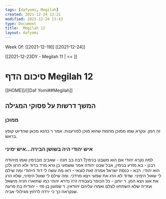 ```yaml
---
tags: [dafyomi, Megilah] 
created: 2021-12-24 13:21
modified: 2021-12-24 13:43
type: Document
title:  Megilah 12
layout: dafyomi
---
```

Week Of: [[2021-12-19]]
[[2021-12-24]]

[[2021-12-23DY - Megilah 11 | << ]] 

# סיכום הדף  Megilah 12

[[HOME]]/[[Daf Yomi##Megilah]]

## המשך דרשות על פסוקי המגילה 

### ממוכן 
זה המן. ונקרא שמו ממוכן מחמת שהוא מוכן לפורענות. 
אמר ר כהנא מכאן שהדיוט קופץ בראש.

### איש יהודי היה בשושן הבירה...איש ימיני
למה נקרא יהודי אם הוא משבט בנימין?
רבה בב חנה - שאביב מבנימין ואמו מיהודה
רבנן - בא מזרע בנימין, אבל שבט יהודה אמר ששמעי בן גרא מרד בדוד ולא הרגו ולכן הוא יהודי.
רבא - כנסת ישראל אמרה זאת לגנאי - ראו מה עשה לי דוד היהודי ומה שילם לי שאול הימיני. שדוד לא הרג את שמעי ויצא מרדכי. ומה שילם לי שאול הימיני, שלא הרג את אגג ויצא המן.
ר יוחנן - כל הכופר בעבודה זרה נדרא יהוהי כמו שתוארו חניה מישאל ועזריה שלא השתחוו לצלם ואמרו עליהם יהודאין.
ר שמעון בן פזי - יהודית בת פרעה שנקראה כך כי ירדה לרחוץ מגילולי אביה.


